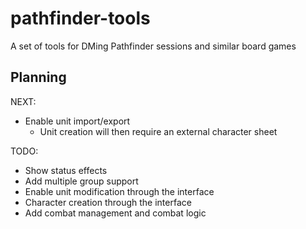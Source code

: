 # pathfinder-tools
A set of tools for DMing Pathfinder sessions and similar board games

## Planning

NEXT:
  - Enable unit import/export
    - Unit creation will then require an external character sheet

TODO:
  - Show status effects
  - Add multiple group support
  - Enable unit modification through the interface
  - Character creation through the interface
  - Add combat management and combat logic